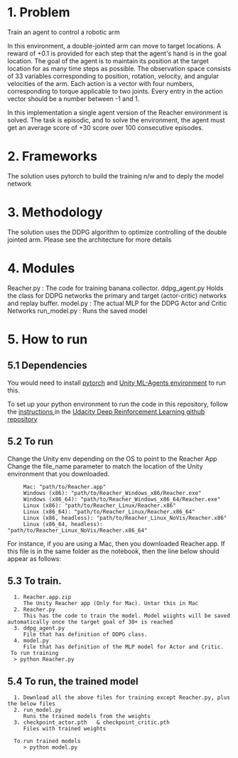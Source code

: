 # 1. Problem 
   Train an agent to control a robotic arm  

In this environment, a double-jointed arm can move to target locations. A reward of +0.1 is provided for each step that the agent's hand is in the goal location. The goal of the agent is to maintain its position at the target location for as many time steps as possible. The observation space consists of 33 variables corresponding to position, rotation, velocity, and angular velocities of the arm. Each action is a vector with four numbers, corresponding to torque applicable to two joints. Every entry in the action vector should be a number between -1 and 1.

In this implementation a single agent version of the Reacher environment is solved. The task is episodic, and to solve the environment, the agent must get an average score of +30 score over 100 consecutive episodes.

# 2. Frameworks
   The solution uses pytorch to build the training n/w and to deply the model network
   
# 3. Methodology
   The solution uses the DDPG algorithm to optimize controlling of the double jointed arm.
   Please see the architecture for more details
   
# 4. Modules
   Reacher.py : The code for training banana collector.
   ddpg_agent.py Holds the class for DDPG networks the primary and target (actor-critic) networks and replay buffer.
   model.py : The actual MLP for the DDPG Actor and Critic Networks
   run_model.py : Runs the saved model
   
# 5. How to run
 ## 5.1 Dependencies
  You would need to install 
   [pytorch](https://github.com/pytorch/pytorch)
  and 
   [Unity ML-Agents environment](https://github.com/Unity-Technologies/ml-agents)
  to run this.
  
  To set up your python environment to run the code in this repository, follow the 
  [instructions ](https://github.com/udacity/deep-reinforcement-learning#dependencies)
  in the [Udacity Deep Reinforcement Learning github repository](https://github.com/udacity/deep-reinforcement-learning)
  
  
 ## 5.2 To run
  Change the Unity env depending on the OS to point to the Reacher App
  Change the file_name parameter to match the location of the Unity environment that you downloaded.

         Mac: "path/to/Reacher.app"
         Windows (x86): "path/to/Reacher_Windows_x86/Reacher.exe"
         Windows (x86_64): "path/to/Reacher_Windows_x86_64/Reacher.exe"
         Linux (x86): "path/to/Reacher_Linux/Reacher.x86"
         Linux (x86_64): "path/to/Reacher_Linux/Reacher.x86_64"
         Linux (x86, headless): "path/to/Reacher_Linux_NoVis/Reacher.x86"
         Linux (x86_64, headless): "path/to/Reacher_Linux_NoVis/Reacher.x86_64"

  For instance, if you are using a Mac, then you downloaded Reacher.app. If this file is in the same folder as the notebook, then the line below should appear as follows:
  
  ## 5.3 To train.
      1. Reacher.app.zip	
         The Unity Reacher app (Only for Mac). Untar this in Mac
      2. Reacher.py	 
         This has the code to train the model. Model wiights will be saved automatically once the target goal of 30+ is reached
      3. ddpg_agent.py	
         File that has definition of DDPG class.
      4. model.py	
         File that has definition of the MLP model for Actor and Critic.
     To run training
      > python Reacher.py
      
  ## 5.4 To run,  the trained model 
      1. Download all the above files for training except Reacher.py, plus the below files
      2. run_model.py
         Runs the trained models from the weights
      3. checkpoint_actor.pth	& checkpoint_critic.pth	
         Files with trained weights
         
      To run trained models
         > python model.py
         
